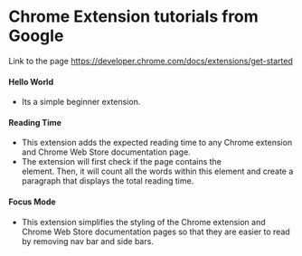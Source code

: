 # Chrome Extension tutorials from Google

Link to the page https://developer.chrome.com/docs/extensions/get-started

#### Hello World

- Its a simple beginner extension.

#### Reading Time

- This extension adds the expected reading time to any Chrome extension and Chrome Web Store documentation page.
- The extension will first check if the page contains the <article> element. Then, it will count all the words within this element and create a paragraph that displays the total reading time.

#### Focus Mode

- This extension simplifies the styling of the Chrome extension and Chrome Web Store documentation pages so that they are easier to read by removing nav bar and side bars.
